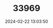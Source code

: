 ---
title: "33969"
category: "Couroupita guianensis"
draft: false
date: 2024-02-22 13:03:50
languages:
  English: ["Cannonball Tree"]
  Spanish; Castilian: ["Arbol Santo", "Bala De Cañón", "Granadillo", "Mamey Hediondo"]
  French: ["Calabasse Colin"]
  Portuguese: ["Castanha De Macaca", "Coco De Mono"]
---